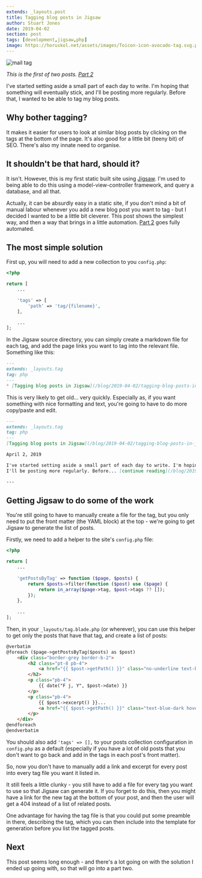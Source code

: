 ```yaml
---
extends: _layouts.post
title: Tagging blog posts in Jigsaw
author: Stuart Jones
date: 2019-04-02
section: post
tags: [development,jigsaw,php]
image: https://horuskol.net/assets/images/Toicon-icon-avocado-tag.svg.png
---
```


![mail tag](/assets/images/Toicon-icon-avocado-tag.svg)

_This is the first of two posts. [Part 2](/blog/2019-04-09/tagging-blog-posts-in-jigsaw-part-2)_

I've started setting aside a small part of each day to write. I'm hoping that something will eventually stick, and I'll
be posting more regularly. Before that, I wanted to be able to tag my blog posts.

## Why bother tagging?

It makes it easier for users to look at similar blog posts by clicking on the tags at the bottom of the page. It's also
good for a little bit (teeny bit) of SEO. There's also my innate need to organise.

## It shouldn't be that hard, should it?

It isn't. However, this is my first static built site using [Jigsaw](http://jigsaw.tighten.co/). I'm used to being able
to do this using a model-view-controller framework, and query a database, and all that.

Actually, it can be absurdly easy in a static site, if you don't mind a bit of manual labour whenever you add a new
blog post you want to tag - but I decided I wanted to be a little bit cleverer. This post shows the simplest way, and
then a way that brings in a little automation. [Part 2](/blog/2019-04-09/tagging-blog-posts-in-jigsaw-part-2) goes
fully automated.

## The most simple solution

First up, you will need to add a new collection to you `config.php`:

```php
<?php

return [
    ...

    'tags' => [
        'path' => 'tag/{filename}',    
    ],

    ...
];
```

In the Jigsaw source directory, you can simply create a markdown file for each tag, and add the page links you want to
tag into the relevant file. Something like this:

```markdown
---
extends: _layouts.tag
tag: php
---
* [Tagging blog posts in Jigsaw](/blog/2019-04-02/tagging-blog-posts-in-jigsaw)
```

This is very likely to get old... very quickly. Especially as, if you want something with nice formatting and text,
you're going to have to do more copy/paste and edit.

```markdown
---
extends: _layouts.tag
tag: php
---
[Tagging blog posts in Jigsaw](/blog/2019-04-02/tagging-blog-posts-in-jigsaw)

April 2, 2019

I've started setting aside a small part of each day to write. I'm hoping that something will eventually stick, and 
I'll be posting more regularly. Before... [continue reading](/blog/2019-04-02/tagging-blog-posts-in-jigsaw)

---
```

## Getting Jigsaw to do some of the work

You're still going to have to manually create a file for the tag, but you only need to put the front matter 
(the YAML block) at the top - we're going to get Jigsaw to generate the list of posts.

Firstly, we need to add a helper to the site's `config.php` file:

```php
<?php

return [
    ...
    
    'getPostsByTag' => function ($page, $posts) {
        return $posts->filter(function ($post) use ($page) {
            return in_array($page->tag, $post->tags ?? []);
        });
    },
    
    ...
];
```

Then, in your `_layouts/tag.blade.php` (or wherever), you can use this helper to get only the posts that have that tag, 
and create a list of posts:

```html
@verbatim
@foreach ($page->getPostsByTag($posts) as $post)
    <div class="border-grey border-b-2">
        <h2 class="pt-8 pb-4">
            <a href="{{ $post->getPath() }}" class="no-underline text-blue-dark hover:text-blue-darker">{{ $post->title }}</a>
        </h2>
        <p class="pb-4">
            {{ date("F j, Y", $post->date) }}
        </p>
        <p class="pb-4">
            {{ $post->excerpt() }}... 
            <a href="{{ $post->getPath() }}" class="text-blue-dark hover:text-blue-darker no-underline font-bold">continue reading</a>
        </p>
    </div>
@endforeach
@endverbatim
```

You should also add `'tags' => [],` to your posts collection configuration in `config.php` as a default (especially if
you have a lot of old posts that you don't want to go back and add in the tags in each post's front matter).

So, now you don't have to manually add a link and excerpt for every post into every tag file you want it listed in.

It still feels a little clunky - you still have to add a file for every tag you want to use so that Jigsaw can 
generate it. If you forget to do this, then you might have a link for the new tag at the bottom of your post, and then
the user will get a 404 instead of a list of related posts.

One advantage for having the tag file is that you could put some preamble in there, describing the tag, which you can
then include into the template for generation before you list the tagged posts.

## Next

This post seems long enough - and there's a lot going on with the solution I ended up going with, so that will go
into a part two.